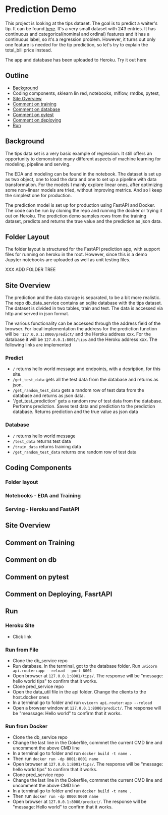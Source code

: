 # Prediction Demo
This project is looking at the tips dataset. The goal is to predict a waiter's tip. It can be found [here](https://www.kaggle.com/code/sanjanabasu/tips-dataset/data). It's a very small dataset with 243 entries. It has continuous and categorical(nominal and ordinal) features and it has a continuous label, so it's a regression problem. However, it turns out only one feature is needed for the tip prediction, so let's try to explain the total_bill price instead.

The app and database has been uploaded to Heroku. Try it out here

## Outline
- [Background](#background)
- Coding components, sklearn lin red, notebooks, mlflow, rmdbs, pytest, 
- [Site Overview](#site-overview)
- [Comment on training](#comment-on-training)
- [Comment on database](#comment-on-database)
- [Comment on pytest](#comment-on-pytest)
- [Comment on deploying](#comment-on-deploying)
- [Run](#run)

## Background
The tips data set is a very basic example of regression. It still offers an opportunity to demonstrate many different aspects of machine learning for modeling, pipeline and serving. 

The EDA and modeling can be found in the notebook. The dataset is set up as two object, one to load the data and one to set up a pipeline with data transformation. For the models I mainly explore linear ones, after optimizing some non-linear models are tried, without improving metrics. And so I keep the simplest one for production.

The prediction model is set up for production using FastAPI and Docker. The code can be run by cloning the repo and running the docker or trying it out on Heroku. The prediction demo samples rows from the training dataset, predicts and returns the true value and the prediction as json data.

## Folder Layout
The folder layout is structured for the FastAPI prediction app, with support files for running on heroku in the root. However, since this is a demo Jupyter notebooks are uploaded as well as unit testing files.

XXX ADD FOLDER TREE



## Site Overview
The prediction and the data storage is separated, to be a bit more realistic. The repo db_data_service contains an sqlite database with the tips dataset. The dataset is divided in two tables, train and test. The data is accessed via http and served in json format.  



The various functionality can be accessed through the address field of the browser. For local implementation the address for the prediction function will be `'127.0.0.1:8000/predict/` and the Heroku address xxx. For the database it will be `127.0.0.1:8001/tips` and the Heroku address xxx. The following links are implemented
### Predict
* `/` returns hello world message and endpoints, with a desription, for this site.
* `/get_test_data` gets all the test data from the database and returns as json.
* `/get_random_test_data` gets a random row of test data from the database and returns as json data.
* '/get_test_prediction' gets a random row of test data from the database. Performs prediction. Saves test data and prediction to the prediction database. Returns prediction and the true value as json data

### Database
* `/` returns hello world message
* `/test_data` returns test data
* `/train_data` returns training data
* `/get_random_test_data` returns one random row of test data

## Coding Components
### Folder layout
### Notebooks - EDA and Training
### Serving - Heroku and FastAPI


## Site Overview


## Comment on Training


## Comment on db


## Comment on pytest


## Comment on Deploying, FasrtAPI

## Run
### Heroku Site
* Click link

### Run from File
* Clone the db_service repo
* Run database. In the terminal, got to the database folder. Run `uvicorn api.router:app --reload --port 8001`
* Open browser at `127.0.0.1:8001/tips/`. The response will be "message: hello world tips" to confirm that it works.
* Clone pred_service repo
* Open the data_util file in the api folder. Change the clients to the host.docker ones
* In a terminal go to folder and run `uvicorn api.router:app --reload`
* Open a browser window at `127.0.0.1:8000/predict/`. The response will be "meassage: Hello world" to confirm that it works.

### Run from Docker
* Clone the db_service repo
* Change the last line in the Dokerfile, commnet the current CMD line and uncomment the above CMD line
* In a terminal go to folder and run `docker build -t name .` 
* Then run `docker run -dp 8001:8001 name`
* Open browser at `127.0.0.1:8001/tips/`. The response will be "message: hello world tips" to confirm that it works.
* Clone pred_service repo
* Change the last line in the Dokerfile, commnet the current CMD line and uncomment the above CMD line
* In a terminal go to folder and run `docker build -t name .` 
* Then run `docker run -dp 8000:8000 name`
* Open browser at `127.0.0.1:8000/predict/`. The response will be "message: Hello world" to confirm that it works.
